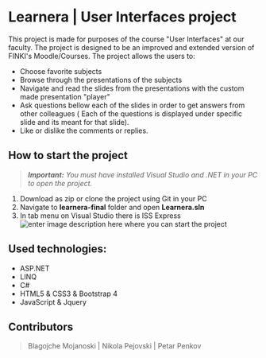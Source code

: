 ﻿# Learnera | User Interfaces project 
This project is made for purposes of the course "User Interfaces" at our faculty. The project is designed to be an improved and extended version of FINKI's Moodle/Courses. 
The project allows the users to:
 - Choose favorite subjects
 - Browse through the presentations of the subjects
 - Navigate and read the slides from the presentations with the custom made presentation "player"
 - Ask questions bellow each of the slides in order to get answers from other colleagues ( Each of the questions is displayed under specific slide and its meant for that slide).
 - Like or dislike the comments or replies.
 
 ## How to start the project

> ***Important:** You must have installed Visual Studio and .NET in your PC to open the project.*

 1. Download as zip or clone the project using Git in your PC
 2. Navigate to **learnera-final** folder and open **Learnera.sln**
 3. In tab menu on Visual Studio there is  ISS Express ![enter image description here](https://scontent.fskp1-1.fna.fbcdn.net/v/t1.15752-9/70781507_498063174317359_2287294308182654976_n.png?_nc_cat=101&_nc_oc=AQl47O4_wkhAivKnvxAh4qpIv5RpyZtPD3pgr1f35IPKwq55HebotwajpNTefHdU-m8&_nc_ht=scontent.fskp1-1.fna&oh=4b7c93572e5c472b2a8ff31afb9d9d3f&oe=5DFF168D) 
 where you can start the project
## Used technologies:
 - ASP.NET
 - LINQ
 - C#
 - HTML5 & CSS3 & Bootstrap 4
 - JavaScript & Jquery
 
## Contributors

> Blagojche Mojanoski  | Nikola Pejovski | Petar Penkov

